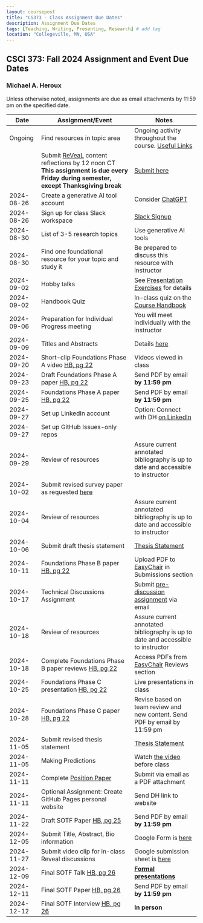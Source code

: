 ```yaml
---
layout: coursepost
title: "CS373 - Class Assignment Due Dates"
description: Assignment Due Dates
tags: [Teaching, Writing, Presenting, Research] # add tag
location: "Collegeville, MN, USA"
---
```


## CSCI 373: Fall 2024 Assignment and Event Due Dates

### Michael A. Heroux

Unless otherwise noted, assignments are due as email attachments by 11:59 pm on the specified date.

| **Date** | **Assignment/Event** | **Notes** |
| ---------- | --- | --- |
| Ongoing | Find resources in topic area | Ongoing activity throughout the course. [Useful Links](https://maherou.github.io/Teaching/files/CS373/CS373-Links/) |
|  | Submit [ReVeaL](../RevealDiscussions) content reflections by 12 noon CT **This assignment is due every Friday during semester, except Thanksgiving break** | [Submit here](https://forms.gle/Rhh8XzG76JEZJ7MJA)
| 2024-08-26 | Create a generative AI tool account | Consider [ChatGPT](https://chat.openai.com) |
| 2024-08-26 | Sign up for class Slack workspace | [Slack Signup](https://join.slack.com/t/collegevillef-zxt9686/shared_invite/zt-2pa21gy1u-bidCEy2ovOOP9TwWoh7LOw)  |
| 2024-08-30 | List of 3-5 research topics | Use generative AI tools |
| 2024-08-30 | Find one foundational resource for your topic and study it | Be prepared to discuss this resource with instructor |
| 2024-09-02 | Hobby talks | See [Presentation Exercises](https://collegeville.github.io/Orator/PresentationsThatWork/) for details |
| 2024-09-02 | Handbook Quiz | In-class quiz on the [Course Handbook](../CSCI373CourseHandbookLatestEdition.pdf) |
| 2024-09-06 | Preparation for Individual Progress meeting | You will meet individually with the instructor |
| 2024-09-09 | Titles and Abstracts | Details [here](https://collegeville.github.io/Scribe/TitlesAndAbstractsThatWork/) |
| 2024-09-20 | Short-clip Foundations Phase A video [HB, pg 22](../CSCI373CourseHandbookLatestEdition.pdf) | Videos viewed in class  | 
| 2024-09-23 | Draft Foundations Phase A paper [HB, pg 22](../CSCI373CourseHandbookLatestEdition.pdf) | Send PDF by email **by 11:59 pm** |
| 2024-09-25 | Foundations Phase A paper [HB, pg 22](../CSCI373CourseHandbookLatestEdition.pdf) | Send PDF by email **by 11:59 pm** |
| 2024-09-27 | Set up LinkedIn account | Option: Connect with DH [on LinkedIn](https://in.linkedin.com/in/michael-heroux-763590) |
| 2024-09-27 | Set up GitHub Issues-only repos| |
| 2024-09-29 | Review of resources | Assure current annotated bibliography is up to date and accessible to instructor |
| 2024-10-02 |Submit revised survey paper as requested [here](https://collegeville.github.io/Scribe/BetterTechnicalWriting/) | |
| 2024-10-04 | Review of resources | Assure current annotated bibliography is up to date and accessible to instructor |
| 2024-10-06 | Submit draft thesis statement | [Thesis Statement](./ThesisStatement.md) |
| 2024-10-11 | Foundations Phase B paper [HB, pg 22](../CSCI373CourseHandbookLatestEdition.pdf) | Upload PDF to [EasyChair](https://easychair.org/conferences/?conf=fall2024tap) in Submissions section |
| 2024-10-17 | Technical Discussions Assignment | Submit [pre-discussion assignment](https://collegeville.github.io/Orator/DiscussionsThatWork/) via email |
| 2024-10-18 | Review of resources | Assure current annotated bibliography is up to date and accessible to instructor |
| 2024-10-18 | Complete Foundations Phase B paper reviews [HB, pg 22](../CSCI373CourseHandbookLatestEdition.pdf) | Access PDFs from [EasyChair](https://easychair.org/conferences/?conf=fall2024tap) Reviews section |
| 2024-10-25 | Foundations Phase C presentation [HB, pg 22](../CSCI373CourseHandbookLatestEdition.pdf) | Live presentations in class|
| 2024-10-28 | Foundations Phase C paper [HB, pg 22](../CSCI373CourseHandbookLatestEdition.pdf) | Revise based on team review and new content. Send PDF by email by 11:59 pm |
| 2024-11-05 | Submit revised thesis statement | [Thesis Statement](./ThesisStatement.md) |
| 2024-11-05 | Making Predictions | Watch [the video](https://collegeville.github.io/Scribe/PredictionsThatWork/) before class |
| 2024-11-11 | Complete [Position Paper](https://collegeville.github.io/Scribe/PositionPapers/) | Submit via email as a PDF attachment | 
| 2024-11-11 | Optional Assignment: Create GitHub Pages personal website | Send DH link to website |
| 2024-11-22 | Draft SOTF Paper [HB, pg 25](../CSCI373CourseHandbookLatestEdition.pdf) | Send PDF by email **by 11:59 pm** |
| 2024-12-05 | Submit Title, Abstract, Bio information | Google Form is [here](https://forms.gle/d6xJTCqofyq4jXGh8) |
| 2024-11-27 | Submit video clip for in-class Reveal discussions | Google submission sheet is [here]() |
| 2024-12-09 | Final SOTF Talk [HB, pg 26](../CSCI373CourseHandbookLatestEdition.pdf) | [**Formal presentations**](../2024-Fall-Final-Presentation-Schedule) |
| 2024-12-11 | Final SOTF Paper [HB, pg 26](../CSCI373CourseHandbookLatestEdition.pdf) | Send PDF by email **by 11:59 pm** 
| 2024-12-12 | Final SOTF Interview [HB, pg 26](../CSCI373CourseHandbookLatestEdition.pdf) | **In person** |
